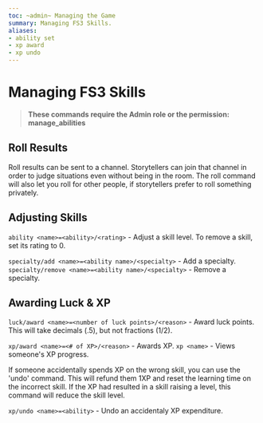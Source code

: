 ```yaml
---
toc: ~admin~ Managing the Game
summary: Managing FS3 Skills.
aliases:
- ability set
- xp award
- xp undo
---
```

# Managing FS3 Skills

> **These commands require the Admin role or the permission: manage\_abilities**

## Roll Results

Roll results can be sent to a channel.  Storytellers can join that channel in order to judge situations even without being in the room.  The roll command will also let you roll for other people, if storytellers prefer to roll something privately.

## Adjusting Skills

`ability <name>=<ability>/<rating>` - Adjust a skill level. To remove a skill, set its rating to 0.

`specialty/add <name>=<ability name>/<specialty>` - Add a specialty.
`specialty/remove <name>=<ability name>/<specialty>` - Remove a specialty.

## Awarding Luck & XP

`luck/award <name>=<number of luck points>/<reason>` - Award luck points. This will take decimals (.5), but not fractions (1\/2).

`xp/award <name>=<# of XP>/<reason>` - Awards XP.
`xp <name>` - Views someone's XP progress.

If someone accidentally spends XP on the wrong skill, you can use the 'undo' command.  This will refund them 1XP and reset the learning time on the incorrect skill.  If the XP had resulted in a skill raising a level, this command will reduce the skill level.

`xp/undo <name>=<ability>` - Undo an accidentaly XP expenditure.
